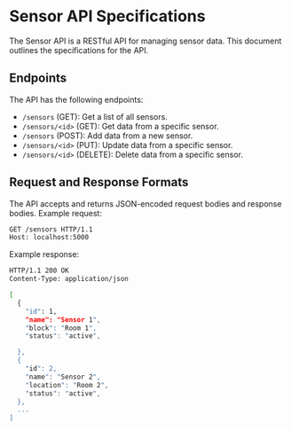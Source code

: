# Sensor API Specifications

The Sensor API is a RESTful API for managing sensor data. This document outlines the specifications for the API.

## Endpoints

The API has the following endpoints:

- `/sensors` (GET): Get a list of all sensors.
- `/sensors/<id>` (GET): Get data from a specific sensor.
- `/sensors` (POST): Add data from a new sensor.
- `/sensors/<id>` (PUT): Update data from a specific sensor.
- `/sensors/<id>` (DELETE): Delete data from a specific sensor.

## Request and Response Formats

The API accepts and returns JSON-encoded request bodies and response bodies.
Example request:

``` bash
GET /sensors HTTP/1.1
Host: localhost:5000
```

Example response:

``` bash
HTTP/1.1 200 OK
Content-Type: application/json

[
  {
    "id": 1,
    "name": "Sensor 1",
    "block": "Room 1",
    "status": "active",

  },
  {
    "id": 2,
    "name": "Sensor 2",
    "location": "Room 2",
    "status": "active",
  },
  ...
]
```
